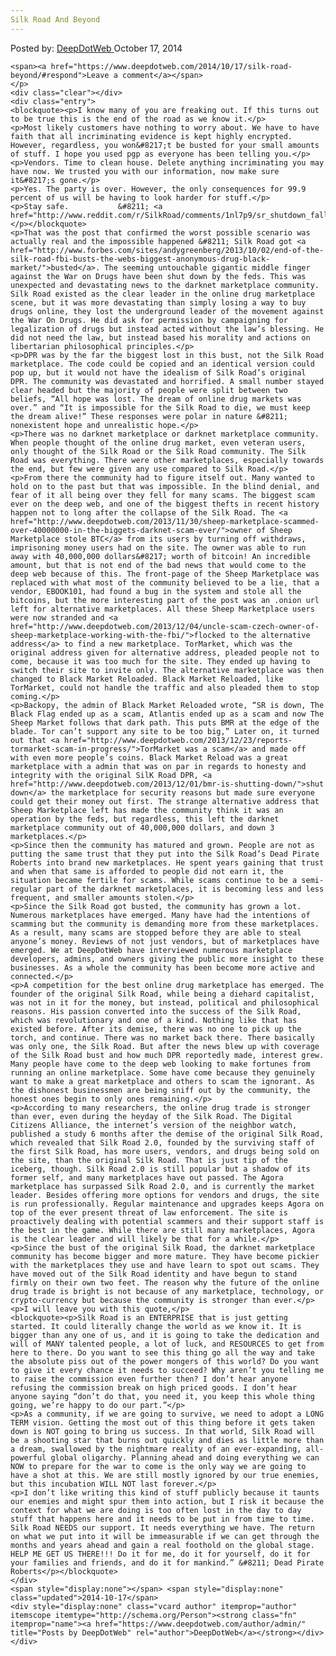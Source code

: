 ```yaml
---
Silk Road And Beyond
---
```

<article class="post-listing post-7388 post type-post status-publish format-standard has-post-thumbnail hentry  tag-road tag-silk">
    <div class="post-inner">
        <span>Posted by: <a href="https://www.deepdotweb.com/author/admin/" title="">DeepDotWeb </a></span>
    <span>October 17, 2014</span>
    
    <span><a href="https://www.deepdotweb.com/2014/10/17/silk-road-beyond/#respond">Leave a comment</a></span>
    </p>
    <div class="clear"></div>
    <div class="entry">
    <blockquote><p>I know many of you are freaking out. If this turns out to be true this is the end of the road as we know it.</p>
    <p>Most likely customers have nothing to worry about. We have to have faith that all incriminating evidence is kept highly encrypted. However, regardless, you won&#8217;t be busted for your small amounts of stuff. I hope you used pgp as everyone has been telling you.</p>
    <p>Vendors. Time to clean house. Delete anything incriminating you may have now. We trusted you with our information, now make sure it&#8217;s gone.</p>
    <p>Yes. The party is over. However, the only consequences for 99.9 percent of us will be having to look harder for stuff.</p>
    <p>Stay safe.           &#8211; <a href="http://www.reddit.com/r/SilkRoad/comments/1nl7p9/sr_shutdown_fallout_discussion/">bassandlights</a></p></blockquote>
    <p>That was the post that confirmed the worst possible scenario was actually real and the impossible happened &#8211; Silk Road got <a href="http://www.forbes.com/sites/andygreenberg/2013/10/02/end-of-the-silk-road-fbi-busts-the-webs-biggest-anonymous-drug-black-market/">busted</a>. The seeming untouchable gigantic middle finger against the War on Drugs have been shut down by the feds. This was unexpected and devastating news to the darknet marketplace community. Silk Road existed as the clear leader in the online drug marketplace scene, but it was more devastating than simply losing a way to buy drugs online, they lost the underground leader of the movement against the War On Drugs. He did ask for permission by campaigning for legalization of drugs but instead acted without the law’s blessing. He did not need the law, but instead based his morality and actions on libertarian philosophical principles.</p>
    <p>DPR was by the far the biggest lost in this bust, not the Silk Road marketplace. The code could be copied and an identical version could pop up, but it would not have the idealism of Silk Road’s original DPR. The community was devastated and horrified. A small number stayed clear headed but the majority of people were split between two beliefs, “All hope was lost. The dream of online drug markets was over.” and “It is impossible for the Silk Road to die, we must keep the dream alive!” These responses were polar in nature &#8211; nonexistent hope and unrealistic hope.</p>
    <p>There was no darknet marketplace or darknet marketplace community. When people thought of the online drug market, even veteran users, only thought of the Silk Road or the Silk Road community. The Silk Road was everything. There were other marketplaces, especially towards the end, but few were given any use compared to Silk Road.</p>
    <p>From there the community had to figure itself out. Many wanted to hold on to the past but that was impossible. In the blind denial, and fear of it all being over they fell for many scams. The biggest scam ever on the deep web, and one of the biggest thefts in recent history happen not to long after the collapse of the Silk Road. The <a href="http://www.deepdotweb.com/2013/11/30/sheep-marketplace-scammed-over-40000000-in-the-biggets-darknet-scam-ever/">owner of Sheep Marketplace stole BTC</a> from its users by turning off withdraws, imprisoning money users had on the site. The owner was able to run away with 40,000,000 dollars&#8217; worth of bitcoin! An incredible amount, but that is not end of the bad news that would come to the deep web because of this. The front-page of the Sheep Marketplace was replaced with what most of the community believed to be a lie, that a vendor, EBOOK101, had found a bug in the system and stole all the bitcoins, but the more interesting part of the post was an .onion url left for alternative marketplaces. All these Sheep Marketplace users were now stranded and <a href="http://www.deepdotweb.com/2013/12/04/uncle-scam-czech-owner-of-sheep-marketplace-working-with-the-fbi/">flocked to the alternative address</a> to find a new marketplace. TorMarket, which was the original address given for alternative address, pleaded people not to come, because it was too much for the site. They ended up having to switch their site to invite only. The alternative marketplace was then changed to Black Market Reloaded. Black Market Reloaded, like TorMarket, could not handle the traffic and also pleaded them to stop coming.</p>
    <p>Backopy, the admin of Black Market Reloaded wrote, “SR is down, The Black Flag ended up as a scam, Atlantis ended up as a scam and now The Sheep Market follows that dark path. This puts BMR at the edge of the blade. Tor can’t support any site to be too big,” Later on, it turned out that <a href="http://www.deepdotweb.com/2013/12/23/reports-tormarket-scam-in-progress/">TorMarket was a scam</a> and made off with even more people’s coins. Black Market Reload was a great marketplace with a admin that was on par in regards to honesty and integrity with the original SilK Road DPR, <a href="http://www.deepdotweb.com/2013/12/01/bmr-is-shutting-down/">shut down</a> the marketplace for security reasons but made sure everyone could get their money out first. The strange alternative address that Sheep Marketplace left has made the community think it was an operation by the feds, but regardless, this left the darknet marketplace community out of 40,000,000 dollars, and down 3 marketplaces.</p>
    <p>Since then the community has matured and grown. People are not as putting the same trust that they put into the Silk Road’s Dead Pirate Roberts into brand new marketplaces. He spent years gaining that trust and when that same is afforded to people did not earn it, the situation became fertile for scams. While scams continue to be a semi-regular part of the darknet marketplaces, it is becoming less and less frequent, and smaller amounts stolen.</p>
    <p>Since the Silk Road got busted, the community has grown a lot. Numerous marketplaces have emerged. Many have had the intentions of scamming but the community is demanding more from these marketplaces. As a result, many scams are stopped before they are able to steal anyone’s money. Reviews of not just vendors, but of marketplaces have emerged. We at DeepDotWeb have interviewed numerous marketplace developers, admins, and owners giving the public more insight to these businesses. As a whole the community has been become more active and connected.</p>
    <p>A competition for the best online drug marketplace has emerged. The founder of the original Silk Road, while being a diehard capitalist, was not in it for the money, but instead, political and philosophical reasons. His passion converted into the success of the Silk Road, which was revolutionary and one of a kind. Nothing like that has existed before. After its demise, there was no one to pick up the torch, and continue. There was no market back there. There basically was only one, the Silk Road. But after the news blew up with coverage of the Silk Road bust and how much DPR reportedly made, interest grew. Many people have come to the deep web looking to make fortunes from running an online marketplace. Some have come because they genuinely want to make a great marketplace and others to scam the ignorant. As the dishonest businessmen are being sniff out by the community, the honest ones begin to only ones remaining.</p>
    <p>According to many researchers, the online drug trade is stronger than ever, even during the heyday of the Silk Road. The Digital Citizens Alliance, the internet’s version of the neighbor watch, published a study 6 months after the demise of the original Silk Road, which revealed that Silk Road 2.0, founded by the surviving staff of the first Silk Road, has more users, vendors, and drugs being sold on the site, than the original Silk Road. That is just tip of the iceberg, though. Silk Road 2.0 is still popular but a shadow of its former self, and many marketplaces have out passed. The Agora marketplace has surpassed Silk Road 2.0, and is currently the market leader. Besides offering more options for vendors and drugs, the site is run professionally. Regular maintenance and upgrades keeps Agora on top of the ever present threat of law enforcement. The site is proactively dealing with potential scammers and their support staff is the best in the game. While there are still many marketplaces, Agora is the clear leader and will likely be that for a while.</p>
    <p>Since the bust of the original Silk Road, the darknet marketplace community has become bigger and more mature. They have become pickier with the marketplaces they use and have learn to spot out scams. They have moved out of the Silk Road identity and have begun to stand firmly on their own two feet. The reason why the future of the online drug trade is bright is not because of any marketplace, technology, or crypto-currency but because the community is stronger than ever.</p>
    <p>I will leave you with this quote,</p>
    <blockquote><p>Silk Road is an ENTERPRISE that is just getting started. It could literally change the world as we know it. It is bigger than any one of us, and it is going to take the dedication and will of MANY talented people, a lot of luck, and RESOURCES to get from here to there. Do you want to see this thing go all the way and take the absolute piss out of the power mongers of this world? Do you want to give it every chance it needs to succeed? Why aren’t you telling me to raise the commission even further then? I don’t hear anyone refusing the commission break on high priced goods. I don’t hear anyone saying “don’t do that, you need it, you keep this whole thing going, we’re happy to do our part.”</p>
    <p>As a community, if we are going to survive, we need to adopt a LONG TERM vision. Getting the most out of this thing before it gets taken down is NOT going to bring us success. In that world, Silk Road will be a shooting star that burns out quickly and dies as little more than a dream, swallowed by the nightmare reality of an ever-expanding, all-powerful global oligarchy. Planning ahead and doing everything we can NOW to prepare for the war to come is the only way we are going to have a shot at this. We are still mostly ignored by our true enemies, but this incubation WILL NOT last forever.</p>
    <p>I don’t like writing this kind of stuff publicly because it taunts our enemies and might spur them into action, but I risk it because the context for what we are doing is too often lost in the day to day stuff that happens here and it needs to be put in from time to time. Silk Road NEEDS our support. It needs everything we have. The return on what we put into it will be immeasurable if we can get through the months and years ahead and gain a real foothold on the global stage. HELP ME GET US THERE!!! Do it for me, do it for yourself, do it for your families and friends, and do it for mankind.” &#8211; Dead Pirate Roberts</p></blockquote>
    </div>
    <span style="display:none"></span> <span style="display:none" class="updated">2014-10-17</span>
    <div style="display:none" class="vcard author" itemprop="author" itemscope itemtype="http://schema.org/Person"><strong class="fn" itemprop="name"><a href="https://www.deepdotweb.com/author/admin/" title="Posts by DeepDotWeb" rel="author">DeepDotWeb</a></strong></div>
    </div>
</article>

